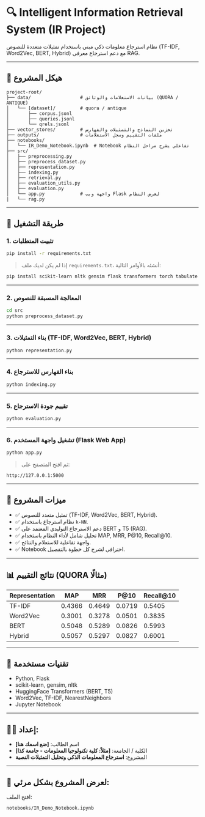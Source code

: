 # 🔍 Intelligent Information Retrieval System (IR Project)

نظام استرجاع معلومات ذكي مبني باستخدام تمثيلات متعددة للنصوص (TF-IDF, Word2Vec, BERT, Hybrid) مع دعم استرجاع معرفي RAG.

---

## 📁 هيكل المشروع

```
project-root/
├── data/                  # بيانات الاستعلامات والوثائق (QUORA / ANTIQUE)
│   └── [dataset]/         # quora / antique
│       ├── corpus.jsonl
│       ├── queries.jsonl
│       └── qrels.jsonl
├── vector_stores/         # تخزين النماذج والتمثيلات والفهارس
├── outputs/               # ملفات التقييم وسجل الاستعلامات
├── notebooks/
│   └── IR_Demo_Notebook.ipynb  # Notebook تفاعلي يشرح مراحل النظام
├── src/
│   ├── preprocessing.py
│   ├── preprocess_dataset.py
│   ├── representation.py
│   ├── indexing.py
│   ├── retrieval.py
│   ├── evaluation_utils.py
│   ├── evaluation.py
│   └── app.py             # واجهة ويب Flask لعرض النظام
|   └── rag.py
```

---

## 🚀 طريقة التشغيل

### 1. تثبيت المتطلبات

```bash
pip install -r requirements.txt
```

> إذا لم يكن لديك ملف `requirements.txt`، أنشئه بالأوامر التالية:
```bash
pip install scikit-learn nltk gensim flask transformers torch tabulate tqdm joblib
```

---

### 2. المعالجة المسبقة للنصوص

```bash
cd src
python preprocess_dataset.py
```

---

### 3. بناء التمثيلات (TF-IDF, Word2Vec, BERT, Hybrid)

```bash
python representation.py
```

---

### 4. بناء الفهارس للاسترجاع

```bash
python indexing.py
```

---

### 5. تقييم جودة الاسترجاع

```bash
python evaluation.py
```

---

### 6. تشغيل واجهة المستخدم (Flask Web App)

```bash
python app.py
```

> ثم افتح المتصفح على:
```
http://127.0.0.1:5000
```

---

## 🎯 ميزات المشروع

- ✅ تمثيل متعدد للنصوص (TF-IDF, Word2Vec, BERT, Hybrid).
- ✅ نظام استرجاع باستخدام `k-NN`.
- ✅ دعم الاسترجاع التوليدي المعتمد على BERT و T5 (RAG).
- ✅ تحليل شامل لأداء النظام باستخدام MAP, MRR, P@10, Recall@10.
- ✅ واجهة تفاعلية للاستعلام والنتائج.
- ✅ Notebook احترافي لشرح كل خطوة بالتفصيل.

---

## 📊 نتائج التقييم (QUORA مثالًا)

| Representation | MAP   | MRR   | P@10  | Recall@10 |
|----------------|-------|-------|-------|------------|
| TF-IDF         | 0.4366| 0.4649| 0.0719| 0.5405     |
| Word2Vec       | 0.3001| 0.3278| 0.0501| 0.3835     |
| BERT           | 0.5048| 0.5289| 0.0826| 0.5993     |
| Hybrid         | 0.5057| 0.5297| 0.0827| 0.6001     |

---

## 🧠 تقنيات مستخدمة

- Python, Flask
- scikit-learn, gensim, nltk
- HuggingFace Transformers (BERT, T5)
- Word2Vec, TF-IDF, NearestNeighbors
- Jupyter Notebook

---

## 👨‍💻 إعداد: 
- اسم الطالب: **[ضع اسمك هنا]**
- الكلية / الجامعة: **[مثلاً: كلية تكنولوجيا المعلومات - جامعة كذا]**
- المشروع: **استرجاع المعلومات الذكي وتحليل التمثيلات النصية**

---

## 📘 لعرض المشروع بشكل مرئي:
افتح الملف:
```
notebooks/IR_Demo_Notebook.ipynb
```
